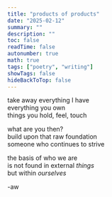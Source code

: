 ```yaml
---
title: "products of products"
date: "2025-02-12"
summary: ""
description: ""
toc: false
readTime: false
autonumber: true
math: true
tags: ["poetry", "writing"]
showTags: false
hideBackToTop: false
---
```


take away everything I have  
everything you own  
things you hold, feel, touch   
  
what are you then?  
build upon that raw foundation  
someone who continues to strive  
  
the basis of who we are  
is not found in external *things*  
but within *ourselves*

-aw